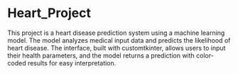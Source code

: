 # Heart_Project
This project is a heart disease prediction system using a machine learning model. The model analyzes medical input data and predicts the likelihood of heart disease. The interface, built with customtkinter, allows users to input their health parameters, and the model returns a prediction with color-coded results for easy interpretation.
